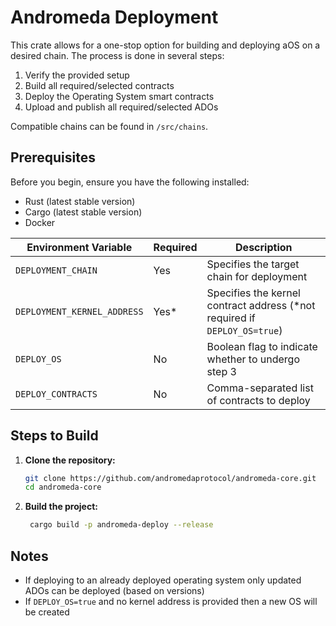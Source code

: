 # Andromeda Deployment

This crate allows for a one-stop option for building and deploying aOS on a desired chain. The process is done in several steps:

1. Verify the provided setup
2. Build all required/selected contracts
3. Deploy the Operating System smart contracts
4. Upload and publish all required/selected ADOs

Compatible chains can be found in `/src/chains`.

## Prerequisites

Before you begin, ensure you have the following installed:

- Rust (latest stable version)
- Cargo (latest stable version)
- Docker

| Environment Variable        | Required | Description                                                                |
| --------------------------- | -------- | -------------------------------------------------------------------------- |
| `DEPLOYMENT_CHAIN`          | Yes      | Specifies the target chain for deployment                                  |
| `DEPLOYMENT_KERNEL_ADDRESS` | Yes\*    | Specifies the kernel contract address (\*not required if `DEPLOY_OS=true`) |
| `DEPLOY_OS`                 | No       | Boolean flag to indicate whether to undergo step 3                         |
| `DEPLOY_CONTRACTS`          | No       | Comma-separated list of contracts to deploy                                |

## Steps to Build

1. **Clone the repository:**

   ```sh
   git clone https://github.com/andromedaprotocol/andromeda-core.git
   cd andromeda-core
   ```

2. **Build the project:**

   ```sh
    cargo build -p andromeda-deploy --release
   ```

## Notes

- If deploying to an already deployed operating system only updated ADOs can be deployed (based on versions)
- If `DEPLOY_OS=true` and no kernel address is provided then a new OS will be created
